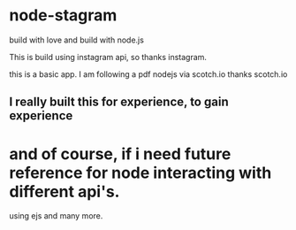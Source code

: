 # node-stagram
build with love and build with node.js

This is build using instagram api, so thanks instagram.

this is a basic app.  I am following a pdf nodejs via scotch.io 
thanks scotch.io

## I really built this for experience, to gain experience
# and of course, if i need future reference for node interacting with different api's.



using ejs and many more.

